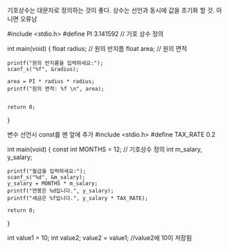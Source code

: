 기호상수는 대문자로 정의하는 것이 좋다.
상수는 선언과 동시에 값을 초기화 할 것. 아니면 오류남


#include <stdio.h>
#define PI 3.141592  // 기호 상수 정의

int main(void) {
	float radius;   // 원의 반지름
	float area;  // 원의 면적

	printf("원의 반지름을 입력하세요:");
	scanf_s("%f", &radius);

	area = PI * radius * radius;
	printf("원의 면적: %f \n", area);


	return 0;
}

변수 선언시 const를 맨 앞에 추가
#include <stdio.h>
#define TAX_RATE 0.2

int main(void) {
	const int MONTHS = 12;    // 기호상수 정의
	int m_salary, y_salary;

	printf("월급을 입력하세요:");
	scanf_s("%d", &m_salary);
	y_salary = MONTHS * m_salary;
	printf("연봉은 %d입니다.", y_salary);
	printf("세금은 %f입니다.", y_salary * TAX_RATE);

	return 0;
}


int value1 = 10;
int value2;
value2 = value1;   //value2에 10이 저장됨
